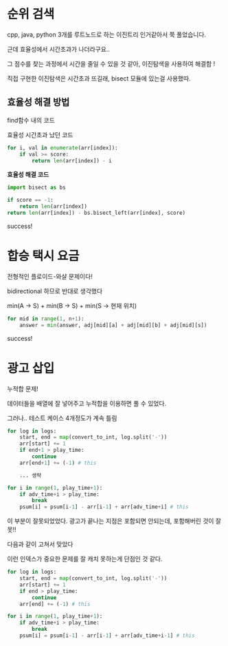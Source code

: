 <!-- @format -->

# 순위 검색

cpp, java, python 3개를 루트노드로 하는 이진트리 인거같아서 쭉 풀었습니다.

근데 효율성에서 시간초과가 나더라구요..

그 점수를 찾는 과정에서 시간을 줄일 수 있을 것 같아, 이진탐색을 사용하여 해결함 !

직접 구현한 이진탐색은 시간초과 뜨길래, bisect 모듈에 있는걸 사용했따.

## 효율성 해결 방법

find함수 내의 코드

효율성 시간초과 났던 코드

```python
for i, val in enumerate(arr[index]):
    if val >= score:
        return len(arr[index]) - i
```

**효율성 해결 코드**

```python
import bisect as bs

if score == -1:
    return len(arr[index])
return len(arr[index]) - bs.bisect_left(arr[index], score)
```

success!

# 합승 택시 요금

전형적인 플로이드-와샬 문제이다!

bidirectional 하므로 반대로 생각했다

min(A -> S) + min(B -> S) + min(S -> 현재 위치)

```python
for mid in range(1, n+1):
    answer = min(answer, adj[mid][a] + adj[mid][b] + adj[mid][s])
```

success!

# 광고 삽입

누적합 문제!

데이터들을 배열에 잘 넣어주고 누적합을 이용하면 풀 수 있었다.

그러나.. 테스트 케이스 4개정도가 계속 틀림

```python
for log in logs:
    start, end = map(convert_to_int, log.split('-'))
    arr[start] += 1
    if end+1 > play_time:
        continue
    arr[end+1] += (-1) # this

    ... 생략

for i in range(1, play_time+1):
    if adv_time+i > play_time:
        break
    psum[i] = psum[i-1] - arr[i-1] + arr[adv_time+i] # this
```

이 부분이 잘못되었었다. 광고가 끝나는 지점은 포함되면 안되는데, 포함해버린 것이 잘못!!

다음과 같이 고쳐서 맞았다

이런 인덱스가 중요한 문제를 잘 캐치 못하는게 단점인 것 같다.

```python
for log in logs:
    start, end = map(convert_to_int, log.split('-'))
    arr[start] += 1
    if end > play_time:
        continue
    arr[end] += (-1) # this

for i in range(1, play_time+1):
    if adv_time+i > play_time:
        break
    psum[i] = psum[i-1] - arr[i-1] + arr[adv_time+i-1] # this
```

